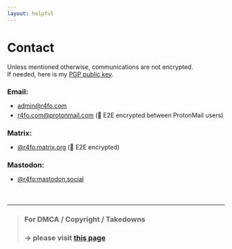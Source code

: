 ```yaml
---
layout: helpful
---
```


<style>
.contact-section {
    margin-bottom: 20px; /* Add margin between sections */
}

.contact-section h3 {
    margin-bottom: 10px; /* Adjust spacing above each section title */
}

.contact-list {
    margin-bottom: 10px; /* Add margin between list items */
}

.contact-list li {
    margin-bottom: 5px; /* Add margin between list items */
}

.contact-list li:last-child {
    margin-bottom: 0; /* Remove margin from last list item */
}
</style>

# Contact
Unless mentioned otherwise, communications are not encrypted. <br>
If needed, here is my [PGP public key](https://r4fo.com/pgp.txt).

<div class="contact-section">
    <h3>Email:</h3>
    <ul class="contact-list">
        <li><a href="mailto:admin@r4fo.com">admin@r4fo.com</a></li>
        <li><a href="mailto:r4fo.com@protonmail.com">r4fo.com@protonmail.com</a> (🔐 E2E encrypted between ProtonMail users)</li>
    </ul>
</div>

<div class="contact-section">
    <h3>Matrix:</h3>
    <ul class="contact-list">
        <li><a href="https://matrix.to/#/@r4fo:matrix.org">@r4fo:matrix.org</a> (🔐 E2E encrypted)</li>
    </ul>
</div>

<div class="contact-section">
    <h3>Mastodon:</h3>
    <ul class="contact-list">
    <li><a rel="me" href="https://mastodon.social/@r4fo">@r4fo:mastodon.social</a></li>
    </ul>
</div>

<br>
<hr>

> ### For DMCA / Copyright / Takedowns
> ### -> please visit [this page](/takedown/)
